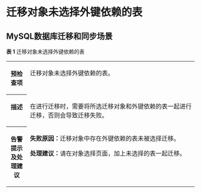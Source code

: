 # 迁移对象未选择外键依赖的表<a name="drs_11_0222"></a>

## MySQL数据库迁移和同步场景<a name="section834844911539"></a>

**表 1**  迁移对象未选择外键依赖的表

<a name="table1286312219628"></a>
<table><tbody><tr id="row1333815319628"><th class="firstcol" valign="top" width="11%" id="mcps1.2.3.1.1"><p id="p16418526191940"><a name="p16418526191940"></a><a name="p16418526191940"></a><strong id="b13549013191940"><a name="b13549013191940"></a><a name="b13549013191940"></a>预检查项</strong></p>
</th>
<td class="cellrowborder" valign="top" width="89%" headers="mcps1.2.3.1.1 "><p id="p59157410191053"><a name="p59157410191053"></a><a name="p59157410191053"></a>迁移对象未选择外键依赖的表。</p>
</td>
</tr>
<tr id="row59198819628"><th class="firstcol" valign="top" width="11%" id="mcps1.2.3.2.1"><p id="p12227812191940"><a name="p12227812191940"></a><a name="p12227812191940"></a><strong id="b42941445191940"><a name="b42941445191940"></a><a name="b42941445191940"></a>描述</strong></p>
</th>
<td class="cellrowborder" valign="top" width="89%" headers="mcps1.2.3.2.1 "><p id="p2174934014558"><a name="p2174934014558"></a><a name="p2174934014558"></a>在进行迁移时，需要将所选迁移对象和外键依赖的表一起进行迁移，否则会导致迁移失败。</p>
</td>
</tr>
<tr id="row5971331319628"><th class="firstcol" valign="top" width="11%" id="mcps1.2.3.3.1"><p id="p31582987191940"><a name="p31582987191940"></a><a name="p31582987191940"></a><strong id="b15811431191940"><a name="b15811431191940"></a><a name="b15811431191940"></a>告警提示及<strong id="b117671048113514"><a name="b117671048113514"></a><a name="b117671048113514"></a>处理建议</strong></strong></p>
</th>
<td class="cellrowborder" valign="top" width="89%" headers="mcps1.2.3.3.1 "><p id="p8728114825516"><a name="p8728114825516"></a><a name="p8728114825516"></a><strong id="b1844335515550"><a name="b1844335515550"></a><a name="b1844335515550"></a>失败原因：</strong>迁移对象中存在外键依赖的表未被选择迁移。</p>
<p id="p12728194805510"><a name="p12728194805510"></a><a name="p12728194805510"></a><strong id="b019935955510"><a name="b019935955510"></a><a name="b019935955510"></a>处理建议：</strong>请在对象选择页面，加上未选择的表一起迁移。</p>
</td>
</tr>
</tbody>
</table>

